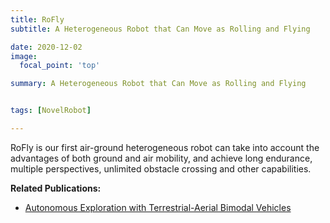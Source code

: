 ```yaml
---
title: RoFly
subtitle: A Heterogeneous Robot that Can Move as Rolling and Flying

date: 2020-12-02
image:
  focal_point: 'top'

summary: A Heterogeneous Robot that Can Move as Rolling and Flying


tags: [NovelRobot]

---
```



<!--more-->

RoFly is our first air-ground heterogeneous robot can take into account the advantages of both ground and air mobility, and achieve long endurance, multiple perspectives, unlimited obstacle crossing and other capabilities.

**Related Publications:**
- [Autonomous Exploration with Terrestrial-Aerial Bimodal Vehicles
](https://fast-fire.github.io/publication/journal-article/ltc/)